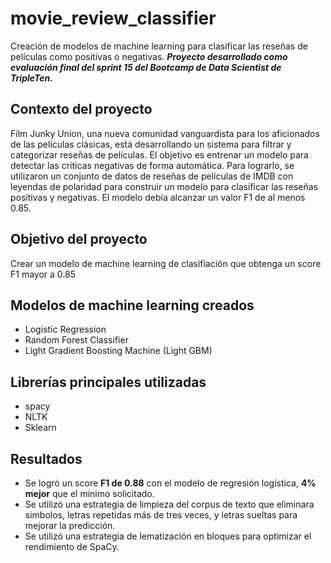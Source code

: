 # movie_review_classifier
Creación de modelos de machine learning para clasificar las reseñas de películas como positivas o negativas.
***Proyecto desarrollado como evaluación final del sprint 15 del Bootcamp de Data Scientist de TripleTen.***

## Contexto del proyecto
Film Junky Union, una nueva comunidad vanguardista para los aficionados de las películas clásicas, está desarrollando un sistema para filtrar y categorizar reseñas de películas. El objetivo es entrenar un modelo para detectar las críticas negativas de forma automática. Para lograrlo, se utilizaron un conjunto de datos de reseñas de películas de IMDB con leyendas de polaridad para construir un modelo para clasificar las reseñas positivas y negativas. El modelo debía alcanzar un valor F1 de al menos 0.85.

## Objetivo del proyecto
Crear un modelo de machine learning de clasifiación que obtenga un score F1 mayor a 0.85

## Modelos de machine learning creados
- Logistic Regression
- Random Forest Classifier
- Light Gradient Boosting Machine (Light GBM)

## Librerías principales utilizadas
- spacy
- NLTK
- Sklearn

## Resultados
- Se logró un score **F1 de 0.88** con el modelo de regresión logística, **4% mejor** que el mínimo solicitado.
- Se utilizó una estrategia de limpieza del corpus de texto que eliminara simbolos, letras repetidas más de tres veces, y letras sueltas para mejorar la predicción.
- Se utilizó una estrategia de lematización en bloques para optimizar el rendimiento de SpaCy. 